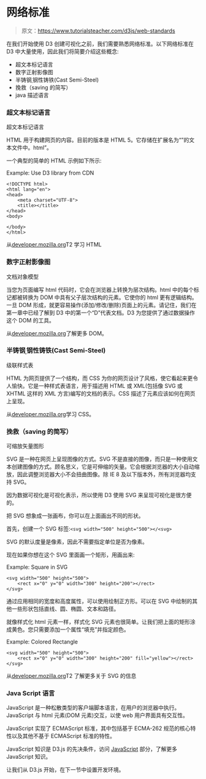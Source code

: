 # 网络标准

> 原文：<https://www.tutorialsteacher.com/d3js/web-standards>

在我们开始使用 D3 创建可视化之前，我们需要熟悉网络标准。以下网络标准在 D3 中大量使用，因此我们将简要介绍这些概念:

*   超文本标记语言
*   数字正射影像图
*   半铸钢ˌ钢性铸铁(Cast Semi-Steel)
*   挽救（saving 的简写）
*   java 描述语言

### 超文本标记语言

超文本标记语言

HTML 用于构建网页的内容。目前的版本是 HTML 5。它存储在扩展名为“”的文本文件中。html”。

一个典型的简单的 HTML 示例如下所示:

Example: Use D3 library from CDN

```
<!DOCTYPE html>
<html lang="en">
<head>
    <meta charset="UTF-8">
    <title></title>
</head>
<body>

</body>
</html>
```

从[developer.mozilla.org](https://developer.mozilla.org/en-US/docs/Web/HTML)T2 学习 HTML

### 数字正射影像图

文档对象模型

当您为页面编写 html 代码时，它会在浏览器上转换为层次结构。html 中的每个标记都被转换为 DOM 中具有父子层次结构的元素。它使你的 html 更有逻辑结构。一旦 DOM 形成，就更容易操作(添加/修改/删除)页面上的元素。请记住，我们在第一章中已经了解到 D3 中的第一个“D”代表文档。D3 为您提供了通过数据操作这个 DOM 的工具。

从[developer.mozilla.org](https://developer.mozilla.org/en-US/docs/Web/API/Document_Object_Model/Introduction)了解更多 DOM。

### 半铸钢ˌ钢性铸铁(Cast Semi-Steel)

级联样式表

HTML 为网页提供了一个结构，而 CSS 为你的网页设计了风格，使它看起来更令人愉快。它是一种样式表语言，用于描述用 HTML 或 XML(包括像 SVG 或 XHTML 这样的 XML 方言)编写的文档的表示。CSS 描述了元素应该如何在网页上呈现。

从[developer.mozilla.org](https://developer.mozilla.org/en-US/docs/Web/CSS)学习 CSS。

### 挽救（saving 的简写）

可缩放矢量图形

SVG 是一种在网页上呈现图像的方式。SVG 不是直接的图像，而只是一种使用文本创建图像的方式。顾名思义，它是可伸缩的矢量。它会根据浏览器的大小自动缩放，因此调整浏览器大小不会扭曲图像。除 IE 8 及以下版本外，所有浏览器均支持 SVG。

因为数据可视化是可视化表示，所以使用 D3 使用 SVG 来呈现可视化是很方便的。

把 SVG 想象成一张画布，你可以在上面画出不同的形状。

首先，创建一个 SVG 标签:`<svg width="500" height="500"></<svg>`

SVG 的默认度量是像素，因此不需要指定单位是否为像素。

现在如果你想在这个 SVG 里面画一个矩形，用<rect>画出来:</rect>

Example: Square in SVG

```
<svg width="500" height="500">
    <rect x="0" y="0" width="300" height="200"></rect>
</svg>
```

通过应用相同的宽度和高度属性，可以使用<rect>绘制正方形。可以在 SVG 中绘制的其他一些形状包括直线、圆、椭圆、文本和路径。</rect>

就像样式化 html 元素一样，样式化 SVG 元素也很简单。让我们把上面的矩形涂成黄色。您只需要添加一个属性“填充”并指定颜色。

Example: Colored Rectangle

```
<svg width="500" height="500">
    <rect x="0" y="0" width="300" height="200" fill="yellow"></rect>
</svg>
```

从[developer.mozilla.org](https://developer.mozilla.org/en-US/docs/Web/SVG)T2 了解更多关于 SVG 的信息

### Java Script 语言

JavaScript 是一种松散类型的客户端脚本语言，在用户的浏览器中执行。JavaScript 与 html 元素(DOM 元素)交互，以使 web 用户界面具有交互性。

JavaScript 实现了 ECMAScript 标准，其中包括基于 ECMA-262 规范的核心特性以及其他不基于 ECMAScript 标准的特性。

JavaScript 知识是 D3.js 的先决条件，访问 [JavaScript](/javascript) 部分，了解更多 JavaScript 知识。

让我们从 D3.js 开始，在下一节中设置开发环境。